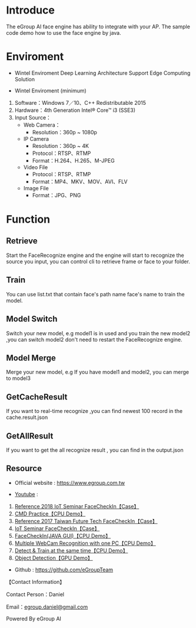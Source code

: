 # Introduce
The eGroup AI face engine has ability to integrate with your AP.
The sample code demo how to use the face engine by java.

# Enviroment
* Wintel Enviroment
Deep Learning Architecture
Support Edge Computing Solution

* Wintel Enviroment (minimum)
1. Software：Windows 7／10、C++ Redistributable 2015 
2. Hardware：4th Generation Intel® Core™ i3 (SSE3) 
3. Input Source：
  	* Web Camera：
		*	Resolution：360p ~ 1080p
	* IP Camera
		*	Resolution：360p ~ 4K
		*	Protocol：RTSP、RTMP
		*	Format：H.264、H.265、M-JPEG
	* Video File
		*	Protocol：RTSP、RTMP
		*	Format：MP4、MKV、MOV、AVI、FLV
	* Image File
		*	Format：JPG、PNG

# Function
## Retrieve
Start the FaceRecognize engine and the engine will start to recognize the source you input, you can control cli to retrieve frame or face to your folder.

## Train 
You can use list.txt that contain face's path name face's name to train the model. 

## Model Switch
Switch your new model, e.g model1 is in used and you train the new model2 ,you can switch model2 don't need to restart the FaceRecognize engine.

## Model Merge
Merge your new model, e.g If you have model1 and model2, you can merge to model3

## GetCacheResult
If you want to real-time recognize ,you can find newest 100 record in the cache.result.json

## GetAllResult
If you want to get the all recognize result , you can find in the output.json
## Resource
* Official website : https://www.egroup.com.tw

* [Youtube](https://ppt.cc/f78xjx) : 

1. [Reference 2018 IoT Seminar FaceCheckIn【Case】](https://www.youtube.com/watch?v=sF6U7h4f9EQ)
2. [CMD Practice【CPU Demo】](https://www.youtube.com/watch?v=Am8SukUPVSc)
3. [Reference 2017 Taiwan Future Tech FaceCheckIn【Case】](https://www.youtube.com/watch?v=YdUSXfnOnAU)
4. [IoT Seminar FaceCheckIn【Case】](https://www.youtube.com/watch?v=sF6U7h4f9EQ)
5. [FaceCheckIn(JAVA GUI)【CPU Demo】](https://www.youtube.com/watch?v=9ZV8Jjqi5SY)
6. [Multiple WebCam Recognition with one PC【CPU Demo】](https://www.youtube.com/watch?v=OC5wpANob_A)
7. [Detect & Train at the same time【CPU Demo】](https://www.youtube.com/watch?v=g9Xg2OaepHw)
8. [Object Detection【GPU Demo】](https://www.youtube.com/watch?v=H6SP5UpD2wk)

* Github : https://github.com/eGroupTeam



【Contact Information】

Contact Person：Daniel 

Email：egroup.daniel@gmail.com

Powered By eGroup AI
